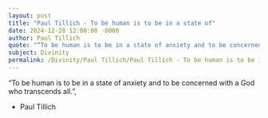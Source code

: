 ```yaml
---
layout: post
title: "Paul Tillich - To be human is to be in a state of"
date: 2024-12-28 12:00:00 -0000
author: Paul Tillich
quote: "“To be human is to be in a state of anxiety and to be concerned with a God who transcends all.”,"
subject: Divinity
permalink: /Divinity/Paul Tillich/Paul Tillich - To be human is to be in a state of
---
```


“To be human is to be in a state of anxiety and to be concerned with a God who transcends all.”,

- Paul Tillich
